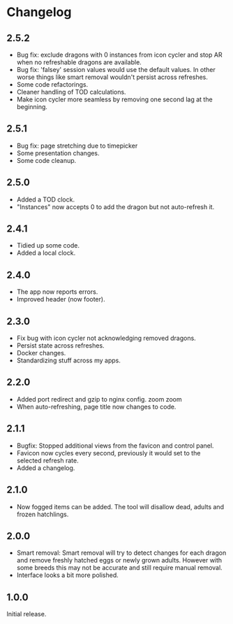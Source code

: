 # Changelog
## 2.5.2
- Bug fix: exclude dragons with 0 instances from icon cycler and stop AR when no refreshable dragons are available.
- Bug fix: 'falsey' session values would use the default values. In other worse things like smart removal wouldn't persist across refreshes.
- Some code refactorings.
- Cleaner handling of TOD calculations.
- Make icon cycler more seamless by removing one second lag at the beginning.
## 2.5.1
- Bug fix: page stretching due to timepicker
- Some presentation changes.
- Some code cleanup.
## 2.5.0
- Added a TOD clock.
- "Instances" now accepts 0 to add the dragon but not auto-refresh it.
## 2.4.1
- Tidied up some code.
- Added a local clock.
## 2.4.0
- The app now reports errors.
- Improved header (now footer).
## 2.3.0
- Fix bug with icon cycler not acknowledging removed dragons.
- Persist state across refreshes.
- Docker changes.
- Standardizing stuff across my apps.

## 2.2.0
- Added port redirect and gzip to nginx config. zoom zoom
- When auto-refreshing, page title now changes to code.
## 2.1.1
- Bugfix: Stopped additional views from the favicon and control panel.
- Favicon now cycles every second, previously it would set to the selected refresh rate.
- Added a changelog.

## 2.1.0
- Now fogged items can be added. The tool will disallow dead, adults and frozen hatchlings.

## 2.0.0
- Smart removal: Smart removal will try to detect changes for each dragon and remove freshly hatched eggs or newly grown adults. However with some breeds this may not be accurate and still require manual removal. 
- Interface looks a bit more polished.

## 1.0.0
Initial release.
